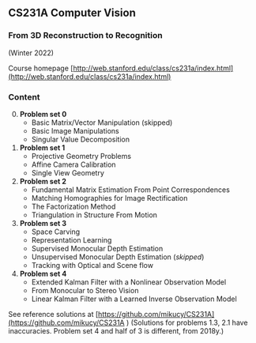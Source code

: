 ## CS231A Computer Vision
### From 3D Reconstruction to Recognition 
(Winter 2022)

Course homepage [http://web.stanford.edu/class/cs231a/index.html](http://web.stanford.edu/class/cs231a/index.html)

### Content
0. **Problem set 0**
   - Basic Matrix/Vector Manipulation (skipped)   
   - Basic Image Manipulations
   - Singular Value Decomposition 
1. **Problem set 1**
    - Projective Geometry Problems 
    - Affine Camera Calibration
    - Single View Geometry
2. **Problem set 2** 
    - Fundamental Matrix Estimation From Point Correspondences  
    - Matching Homographies for Image Rectification 
    - The Factorization Method
    - Triangulation in Structure From Motion 
3. **Problem set 3**
    - Space Carving
    - Representation Learning 
    - Supervised Monocular Depth Estimation
    - Unsupervised Monocular Depth Estimation (*skipped*) 
    - Tracking with Optical and Scene flow
4. **Problem set 4**
    - Extended Kalman Filter with a Nonlinear Observation Model
    - From Monocular to Stereo Vision
    - Linear Kalman Filter with a Learned Inverse Observation Model 

See reference solutions at [https://github.com/mikucy/CS231A](https://github.com/mikucy/CS231A )
(Solutions for problems 1.3, 2.1 have inaccuracies.
Problem set 4 and half of 3 is different, from 2018y.)







